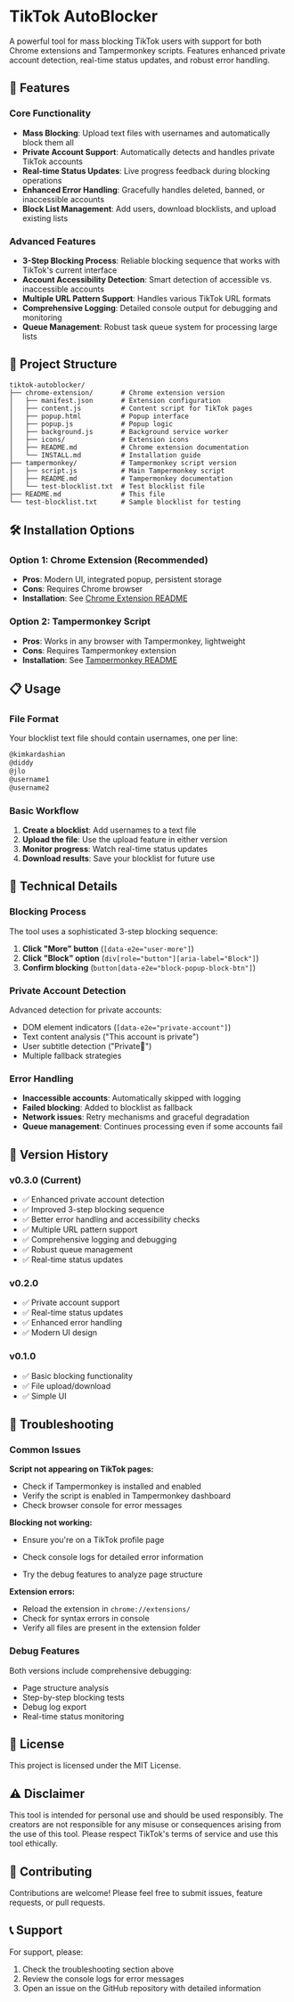 # TikTok AutoBlocker

A powerful tool for mass blocking TikTok users with support for both Chrome extensions and Tampermonkey scripts. Features enhanced private account detection, real-time status updates, and robust error handling.

## 🚀 Features

### Core Functionality

- **Mass Blocking**: Upload text files with usernames and automatically block them all
- **Private Account Support**: Automatically detects and handles private TikTok accounts
- **Real-time Status Updates**: Live progress feedback during blocking operations
- **Enhanced Error Handling**: Gracefully handles deleted, banned, or inaccessible accounts
- **Block List Management**: Add users, download blocklists, and upload existing lists

### Advanced Features

- **3-Step Blocking Process**: Reliable blocking sequence that works with TikTok's current interface
- **Account Accessibility Detection**: Smart detection of accessible vs. inaccessible accounts
- **Multiple URL Pattern Support**: Handles various TikTok URL formats
- **Comprehensive Logging**: Detailed console output for debugging and monitoring
- **Queue Management**: Robust task queue system for processing large lists

## 📁 Project Structure

```text
tiktok-autoblocker/
├── chrome-extension/       # Chrome extension version
│   ├── manifest.json       # Extension configuration
│   ├── content.js          # Content script for TikTok pages
│   ├── popup.html          # Popup interface
│   ├── popup.js            # Popup logic
│   ├── background.js       # Background service worker
│   ├── icons/              # Extension icons
│   ├── README.md           # Chrome extension documentation
│   └── INSTALL.md          # Installation guide
├── tampermonkey/           # Tampermonkey script version
│   ├── script.js           # Main Tampermonkey script
│   ├── README.md           # Tampermonkey documentation
│   └── test-blocklist.txt  # Test blocklist file
├── README.md               # This file
└── test-blocklist.txt      # Sample blocklist for testing
```

## 🛠️ Installation Options

### Option 1: Chrome Extension (Recommended)

- **Pros**: Modern UI, integrated popup, persistent storage
- **Cons**: Requires Chrome browser
- **Installation**: See [Chrome Extension README](chrome-extension/README.md)

### Option 2: Tampermonkey Script

- **Pros**: Works in any browser with Tampermonkey, lightweight
- **Cons**: Requires Tampermonkey extension
- **Installation**: See [Tampermonkey README](tampermonkey/README.md)

## 📋 Usage

### File Format

Your blocklist text file should contain usernames, one per line:

```txt
@kimkardashian
@diddy
@jlo
@username1
@username2
```

### Basic Workflow

1. **Create a blocklist**: Add usernames to a text file
2. **Upload the file**: Use the upload feature in either version
3. **Monitor progress**: Watch real-time status updates
4. **Download results**: Save your blocklist for future use

## 🔧 Technical Details

### Blocking Process

The tool uses a sophisticated 3-step blocking sequence:

1. **Click "More" button** (`[data-e2e="user-more"]`)
2. **Click "Block" option** (`div[role="button"][aria-label="Block"]`)
3. **Confirm blocking** (`button[data-e2e="block-popup-block-btn"]`)

### Private Account Detection

Advanced detection for private accounts:

- DOM element indicators (`[data-e2e="private-account"]`)
- Text content analysis ("This account is private")
- User subtitle detection ("Private🦈")
- Multiple fallback strategies

### Error Handling

- **Inaccessible accounts**: Automatically skipped with logging
- **Failed blocking**: Added to blocklist as fallback
- **Network issues**: Retry mechanisms and graceful degradation
- **Queue management**: Continues processing even if some accounts fail

## 🎯 Version History

### v0.3.0 (Current)

- ✅ Enhanced private account detection
- ✅ Improved 3-step blocking sequence
- ✅ Better error handling and accessibility checks
- ✅ Multiple URL pattern support
- ✅ Comprehensive logging and debugging
- ✅ Robust queue management
- ✅ Real-time status updates

### v0.2.0

- ✅ Private account support
- ✅ Real-time status updates
- ✅ Enhanced error handling
- ✅ Modern UI design

### v0.1.0

- ✅ Basic blocking functionality
- ✅ File upload/download
- ✅ Simple UI

## 🐛 Troubleshooting

### Common Issues

**Script not appearing on TikTok pages:**

- Check if Tampermonkey is installed and enabled
- Verify the script is enabled in Tampermonkey dashboard
- Check browser console for error messages

**Blocking not working:**

- Ensure you're on a TikTok profile page

- Check console logs for detailed error information
- Try the debug features to analyze page structure

**Extension errors:**

- Reload the extension in `chrome://extensions/`
- Check for syntax errors in console
- Verify all files are present in the extension folder

### Debug Features

Both versions include comprehensive debugging:

- Page structure analysis
- Step-by-step blocking tests
- Debug log export
- Real-time status monitoring

## 📄 License

This project is licensed under the MIT License.

## ⚠️ Disclaimer

This tool is intended for personal use and should be used responsibly. The creators are not responsible for any misuse or consequences arising from the use of this tool. Please respect TikTok's terms of service and use this tool ethically.

## 🤝 Contributing

Contributions are welcome! Please feel free to submit issues, feature requests, or pull requests.

## 📞 Support

For support, please:

1. Check the troubleshooting section above
2. Review the console logs for error messages
3. Open an issue on the GitHub repository with detailed information
